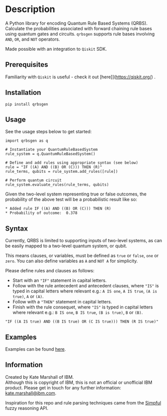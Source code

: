 # Description
A Python library for encoding Quantum Rule Based Systems (QRBS). Calculate the probabilities associated with forward chaining rule bases using quantum gates and circuits. `qrbsgen` supports rule bases involving `AND`, `OR`, and `NOT` operators. 

Made possible with an integration to `Qiskit` SDK. 

## Prerequisites

Familiarity with `Qiskit` is useful - check it out [here]](https://qiskit.org/) .

## Installation

`pip install qrbsgen` 

## Usage 

See the usage steps below to get started:

```
import qrbsgen as q

# Instantiate your QuantumRuleBasedSystem
rule_system = q.QuantumRuleBasedSystem()

# Define and add rules using appropriate syntax (see below)
rule = "IF ((A) AND ((B) OR (C))) THEN (R)"
rule_terms, qubits = rule_system.add_rules([rule])

# Perform quantum circuit
rule_system.evaluate_rules(rule_terms, qubits)
```
Given the two-level system representing true or false outcomes, the probability of the above test will be a probabilistic result like so:

```
* Added rule IF ((A) AND ((B) OR (C))) THEN (R)
* Probability of outcome:  0.378 
```

## Syntax 

Currently, QRBS is limited to supporting inputs of two-level systems, as can be easily mapped to a two-level quantum system, or qubit.

This means clauses, or variables, must be defined as `true` or `false`, `one` or `zero`. You can also define variables as `A` and `NOT A` for simplicity.

Please define rules and clauses as follows:

- Start with an `"IF"` statement in capital letters.
- Follow with the rule antecedent and antecedent clauses, where `"IS"` is typed in capital letters where relevant e.g.: `A IS one`, `A IS true`, `(A is true)`, `A` or `(A)`.
- Follow with a `"THEN"` statement in capital letters.
- Finish with the rule consequet, where `"IS"` is typed in capital letters where relevant e.g.: `B IS one`, `B IS true`, `(B is true)`, `B` or `(B)`. 

```
"IF ((A IS true) AND ((B IS true) OR (C IS true))) THEN (R IS true)"
```

## Examples

Examples can be found [here](https://github.com/kvcmarshall/qrbsgen/tree/main/examples).

## Information
Created by Kate Marshall of IBM.  
Although this is copyright of IBM, this is not an official or unofficial IBM product.
Please get in touch for any further information: kate.marshall@ibm.com.

Inspiration for this repo and rule parsing techniques came from the [Simpful](https://github.com/aresio/simpful) fuzzy reasoning API.
